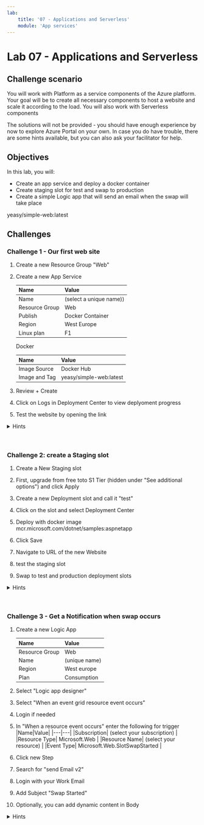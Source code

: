 ```yaml
---
lab:
    title: '07 - Applications and Serverless'
    module: 'App services'
---
```


# Lab 07 - Applications and Serverless

## Challenge scenario

You will work with Platform as a service components of the Azure platform. Your goal will be to create all necessary components to host a website and scale it according to the load. You will also work with Serverless components

The solutions will not be provided - you should have enough experience by now to explore Azure Portal on your own. In case you do have trouble, there are some hints available, but you can also ask your facilitator for help.

## Objectives

In this lab, you will:

+ Create an app service and deploy a docker container
+ Create staging slot for test and swap to production
+ Create a simple Logic app that will send an email when the swap will take place



yeasy/simple-web:latest

## Challenges

### Challenge 1 - Our first web site

1. Create a new Resource Group "Web"
1. Create a new App Service

    |Name|Value|
    |---|---|
    |Name| (select a unique name)) |
    |Resource Group| Web |
    |Publish| Docker Container |
    |Region| West Europe |
    |Linux plan| F1 |

    Docker

    |Name|Value|
    |---|---|
    |Image Source| Docker Hub |
    |Image and Tag| yeasy/simple-web:latest |

1. Review + Create
1. Click on Logs in Deployment Center to view deplyoment progress
1. Test the website by opening the link

<details>
  <summary markdown="span">Hints</summary>

1. Create a new Resource Group "Web"
1. Create a new App Service

    ![image](../Images/07_01.png)
    ![image](../Images/07_02.png)

1. Review + Create
1. Click on Logs in Deployment Center to view deplyoment progress
    ![image](../Images/07_03.png)
1. Test the website by opening the link
    ![image](../Images/07_04.png)


</details>
<br/><br/>


### Challenge 2: create a Staging slot

1. Create a New Staging slot
1. First, upgrade from free toto S1 Tier (hidden under "See additional options") and click Apply
1. Create a new Deployment slot and call it "test"
1. Click on the slot and select Deployment Center

1. Deploy with docker image mcr.microsoft.com/dotnet/samples:aspnetapp
1. Click Save
1. Navigate to URL of the new Website
1. test the staging slot
1. Swap to test and production deployment slots


<details>
  <summary markdown="span">Hints</summary>

1. Create a New Staging slot
1. First, upgrade from free toto S1 Tier (hidden under "See additional options") and click Apply
  ![image](../Images/07_06.png)
  ![image](../Images/07_07.png)
1. Create a new Deployment slot and call it "test"
  ![image](../Images/07_08.png)
1. Click on the slot and select Deployment Center

1. Deploy with docker image mcr.microsoft.com/dotnet/samples:aspnetapp
  ![image](../Images/07_09.png)
1. Click Save
1. Navigate to URL of the new Website
  ![image](../Images/07_10.png)
1. test the staging slot
1. Swap to test and production deployment slots
  ![image](../Images/07_11.png)
  ![image](../Images/07_12.png)
  ![image](../Images/07_13.png)

</details>
<br/><br/>

### Challenge 3 - Get a Notification when swap occurs

1. Create a new Logic App

    |Name|Value|
    |---|---|
    |Resource Group| Web |
    |Name| (unique name) |
    |Region| West europe |
    |Plan| Consumption |

1. Select "Logic app designer"
1. Select "When an event grid resource event occurs"
1. Login if needed

1. In "When a resource event occurs" enter the following for trigger
    |Name|Value|
    |---|---|
    |Subscription| (select your subscription) |
    |Resource Type| Microsoft.Web |
    |Resource Name| (select your resource) |
    |Event Type| Microsoft.Web.SlotSwapStarted |

1. Click new Step
1. Search for "send Email v2"
1. Login with your Work Email
1. Add Subject "Swap Started"
1. Optionally, you can add dynamic content in Body

<details>
  <summary markdown="span">Hints</summary>

1. Create a new Logic App

  ![image](../Images/07_15.png)
  ![image](../Images/07_16.png)
  ![image](../Images/07_17.png) 

</details>
<br/><br/>
